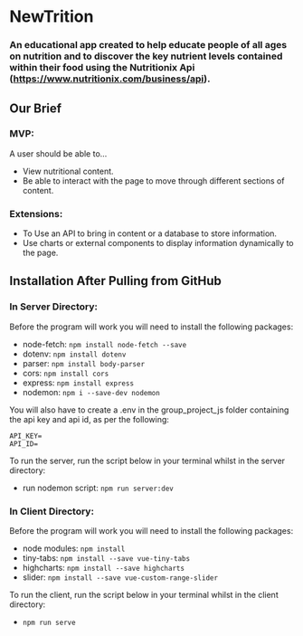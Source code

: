 # NewTrition

### An educational app created to help educate people of all ages on nutrition and to discover the key nutrient levels contained within their food using the Nutritionix Api (https://www.nutritionix.com/business/api).

## Our Brief

### MVP:
A user should be able to…

- View nutritional content.
- Be able to interact with the page to move through different sections of content.

### Extensions:
- To Use an API to bring in content or a database to store information.
- Use charts or external components to display information dynamically to the page.

## Installation After Pulling from GitHub

### In Server Directory:
Before the program will work you will need to install the following packages:

- node-fetch: ```npm install node-fetch --save```
- dotenv: ```npm install dotenv```
- parser: ```npm install body-parser```
- cors: ```npm install cors```
- express: ```npm install express```
- nodemon: ```npm i --save-dev nodemon```

You will also have to create a .env in the group_project_js folder containing the api key and api id, as per the following:

```
API_KEY=
API_ID=
```

To run the server, run the script below in your terminal whilst in the server directory:

- run nodemon script: ```npm run server:dev```

### In Client Directory:
Before the program will work you will need to install the following packages:

- node modules: ```npm install```
- tiny-tabs: ```npm install --save vue-tiny-tabs```
- highcharts: ```npm install --save highcharts```
- slider: ```npm install --save vue-custom-range-slider```

To run the client, run the script below in your terminal whilst in the client directory:

- ```npm run serve```
